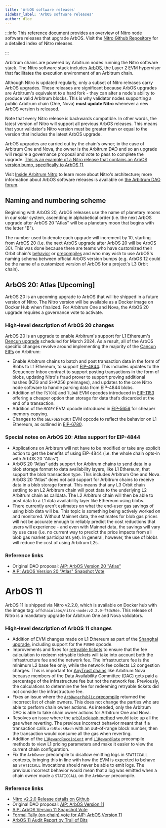 ```yaml
---
title: 'ArbOS software releases'
sidebar_label: 'ArbOS software releases'
author: dlee
---
```


:::info
This reference document provides an overview of Nitro node software releases that upgrade ArbOS. Visit the [Nitro Github Repository](https://github.com/OffchainLabs/nitro/releases) for a detailed index of Nitro releases.

:::

Arbitrum chains are powered by Arbitrum nodes running the Nitro software stack. The Nitro software stack includes [ArbOS](https://forum.arbitrum.foundation/t/arbitrum-arbos-upgrades/19695), the Layer 2 EVM hypervisor that facilitates the execution environment of an Arbitrum chain.

Although Nitro is updated regularly, only a subset of Nitro releases carry ArbOS upgrades. These releases are significant because ArbOS upgrades are Arbitrum's equivalent to a hard fork - they can alter a node's ability to produce valid Arbitrum blocks. This is why validator nodes supporting a public Arbitrum chain (One, Nova) **must update Nitro** whenever a new ArbOS version is released.

Note that every Nitro release is backwards compatible. In other words, the latest version of Nitro will support all previous ArbOS releases. This means that your validator's Nitro version must be greater than or equal to the version that includes the latest ArbOS upgrade.

ArbOS upgrades are carried out by the chain's owner; in the case of Arbitrum One and Nova, the owner is the Arbitrum DAO and so an upgrade will require a governance proposal and vote to pass to complete the upgrade. [This is an example of a Nitro release that contains an ArbOS version bump, specifically to ArbOS 11](https://github.com/OffchainLabs/nitro/releases/tag/v2.2.0).

Visit [Inside Arbitrum Nitro](../../inside-arbitrum-nitro/inside-arbitrum-nitro.mdx) to learn more about Nitro's architecture; more information about ArbOS software releases is available on [the Arbitrum DAO forum](https://forum.arbitrum.foundation/t/arbitrum-arbos-upgrades/19695).

## Naming and numbering scheme
Beginning with ArbOS 20, ArbOS releases use the name of planetary moons in our solar system, ascending in alphabetical order (i.e. the next ArbOS upgrade after ArbOS 20 "Atlas" will be a planetary moon that begins with the letter "B"). 

The number used to denote each upgrade will increment by 10, starting from ArbOS 20 (i.e. the next ArbOS upgrade after ArbOS 20 will be ArbOS 30). This was done because there are teams who have customized their Orbit chain's [behavior](../../launch-orbit-chain/how-tos/customize-stf.mdx) or [precompiles](../../launch-orbit-chain/how-tos/customize-precompile.mdx) and who may wish to use ArbOS's naming schema between official ArbOS version bumps (e.g. ArbOS 12 could be the name of a customized version of ArbOS for a project's L3 Orbit chain).

## ArbOS 20: Atlas [Upcoming]
ArbOS 20 is an upcoming upgrade to ArbOS that will be shipped in a future version of Nitro. The Nitro version will be available as a Docker image on Docker Hub when finalized. For Arbitrum One and Nova, the ArbOS 20 upgrade requires a governance vote to activate.

### High-level description of ArbOS 20 changes
ArbOS 20 is an upgrade to enable Arbitrum's support for L1 Ethereum's [Dencun upgrade](https://eips.ethereum.org/EIPS/eip-7569) scheduled for March 2024. As a result, all of the ArbOS specific changes revolve around implementing the majority of the [Cancun EIPs](https://github.com/ethereum/execution-specs/blob/master/network-upgrades/mainnet-upgrades/cancun.md) on Arbitrum:
- Enable Arbitrum chains to batch and post transaction data in the form of Blobs to L1 Ethereum, to support [EIP-4844](https://eips.ethereum.org/EIPS/eip-4844). This includes updates to the Sequencer Inbox contract to support posting transactions in the form of blobs, updating Nitro's fraud prover to support proving additional hashes (KZG and SHA256 preimages), and updates to the core Nitro node software to handle parsing data from EIP-4844 blobs.
- Addition of the `TSTORE` and `TLOAD` EVM opcodes introduced in [EIP-1153](https://eips.ethereum.org/EIPS/eip-1153) offering a cheaper option than storage for data that’s discarded at the end of a transaction.
- Addition of the `MCOPY` EVM opcode introduced in [EIP-5656](https://eips.ethereum.org/EIPS/eip-5656) for cheaper memory copying.
- Changes to the `SELFDESTRUCT` EVM opcode to reflect the behavior on L1 Ethereum, as outlined in [EIP-6780](https://eips.ethereum.org/EIPS/eip-6780).

### Special notes on ArbOS 20: Atlas support for EIP-4844
- Applications on Arbitrum will not have to be modified or take any explicit action to get the benefits of using EIP-4844 (i.e. the whole chain opts-in with ArbOS 20 “Atlas”).
- ArbOS 20 “Atlas” adds support for Arbitrum chains to send data in a blob storage format to data availability layers, like L1 Ethereum, that support the blob transaction type. This includes Arbitrum One and Nova. ArbOS 20 “Atlas” does not add support for Arbitrum chains to receive data in a blob storage format. This means that any L3 Orbit chain settling to an L2 Arbitrum chain will post data to the underlying L2 Arbitrum chain as calldata. The L2 Arbitrum chain will then be able to post data to a L1 data availability layer like Ethereum using blobs.
- There currently aren’t estimates on what the end-user gas savings of using blob data will be. This topic is something being actively worked on and monitored. Without Mainnet data, the estimates for blob gas prices will not be accurate enough to reliably predict the cost reductions that users will experience - and even with Mainnet data, the savings will vary by use case (i.e. no current way to predict the price impacts from all blob gas market participants yet). In general, however, the use of blobs will reduce the cost of using Arbitrum L2s.

### Reference links
- Original DAO proposal: [AIP: ArbOS Version 20 "Atlas"](https://forum.arbitrum.foundation/t/aip-arbos-version-20-atlas/20957)
- [AIP: ArbOS Version 20 "Atlas" Snapshot Vote](https://snapshot.org/#/arbitrumfoundation.eth/proposal/0x813a366e287a872ada13d4f8348e771c7aa2d8c3cb00b2be31539ceab5627513)

# ArbOS 11
ArbOS 11 is shipped via Nitro v2.2.0, which is available on Docker hub with the image tag: `offchainlabs/nitro-node:v2.2.0-f7dc9de`. This release of Nitro is a mandatory upgrade for Arbitrum One and Nova validators.

### High-level description of ArbOS 11 changes
- Addition of EVM changes made on L1 Ethereum as part of the [Shanghai upgrade](https://ethereum.org/history#shanghai), including support for the `PUSH0` opcode.
- Improvements and fixes for [retryable tickets](../../arbos/l1-to-l2-messaging.mdx) to ensure that the fee calculation to redeem retryable tickets will take into account both the infrastructure fee and the network fee. The infrastructure fee is the minimum L2 base fee only, while the network fee collects L2 congestion charges. This is important for [AnyTrust chains](../../inside-anytrust.mdx) like Arbitrum Nova because members of the Data Availability Committee (DAC) gets paid a percentage of the infrastructure fee but not the network fee. Previously, the calculations to determine the fee for redeeming retryable tickets did not consider the infrastructure fee.
- Fixes an issue where the [`ArbOwnerPublic` precompile](../../for-devs/dev-tools-and-resources/precompiles.mdx#arbownerpublic) returned the incorrect list of chain owners. This does not change the parties who are able to perform chain owner actions. As intended, only the Arbitrum DAO is able to take chain owner actions for Arbitrum One and Nova. 
- Resolves an issue where the [`arbBlockHash` method](../../for-devs/dev-tools-and-resources/precompiles.mdx#arbsys) would take up all the gas when reverting. The previous incorrect behavior meant that if a transaction calls `arbBlockHash` with an out-of-range block number, then the transaction would consume all the gas when reverting.
- Addition of the [`L1RewardReceipient`](../../for-devs/dev-tools-and-resources/precompiles.mdx##arbgasinfo) and [`L1RewardRate`](../../for-devs/dev-tools-and-resources/precompiles.mdx##arbgasinfo) precompile methods to view L1 pricing parameters and make it easier to view the current chain configuration.
- Fix the `ArbOwner` precompile to disallow emitting logs in `STATICCALL` contexts, bringing this in line with how the EVM is expected to behave as `STATICCALL` invocations should never be able to emit logs. The previous incorrect behavior would mean that a log was emitted when a chain owner made a `STATICCALL` on the `ArbOwner` precompile.

### Reference links
- [Nitro v2.2.0 Release details on Github](https://github.com/OffchainLabs/nitro/releases/tag/v2.2.0)
- Original DAO proposal: [AIP: ArbOS Version 11](https://forum.arbitrum.foundation/t/aip-arbos-version-11/19696)
- [AIP: ArbOS Version 11 Snapshot Vote](https://snapshot.org/#/arbitrumfoundation.eth/proposal/0xa635e39a2c527f7a1eabf5ea22bdec6f4a265d6c69a06076e65fde0ae0a5941b)
- [Formal Tally (on-chain) vote for AIP: ArbOS Version 11](https://www.tally.xyz/gov/arbitrum/proposal/77069694702187027448745871790562515795432836429094222862498991082283032976814)
- [ArbOS 11 Audit Report by Trail of Bits](https://drive.google.com/file/d/1N3197Z7DuqBpu9qdt-GWPewe8HQakfLY/view)
